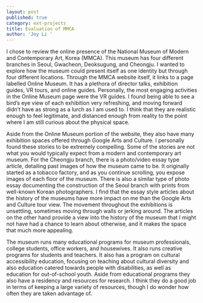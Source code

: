 ```yaml
---
layout: post
published: true
category: ext-projects
title: Evaluation of MMCA
author: 'Joy Li '
---
```

I chose to review the online presence of the National Museum of Modern and Contemporary Art, Korea (MMCA). This museum has four different branches in Seoul, Gwacheon, Deoksugung, and Cheongju. I wanted to explore how the museum could present itself as one identity but through four different locations. Through the MMCA website itself, it links to a page labelled Online Museum. It has a plethora of director talks, exhibition guides, VR tours, and online guides. Personally, the most engaging activities in the Online Museum page were the VR guides. I found being able to see a bird’s eye view of each exhibition very refreshing, and moving forward didn’t have as strong as a lurch as I am used to. I think that they are realistic enough to feel legitimate, and distanced enough from reality to the point where I am still curious about the physical space. 

Aside from the Online Museum portion of the website, they also have many exhibition spaces offered through Google Arts and Culture. I personally found these stories to be extremely compelling. Some of the stories are not what you would typically expect from a modern and contemporary art museum. For the Cheongju branch, there is a photo/video essay type article, detailing past images of how the museum came to be. It originally started as a tobacco factory, and as you continue scrolling, you expose images of each floor of the museum. There is also a similar type of photo essay documenting the construction of the Seoul branch with prints from well-known Korean photographers. I find that the essay style articles about the history of the museums have more impact on me than the Google Arts and Culture tour view. The movement throughout the exhibitions is unsettling, sometimes moving through walls or jerking around. The articles on the other hand provide a view into the history of the museum that I might not have had a chance to learn about otherwise, and it makes the space that much more appealing. 

The museum runs many educational programs for museum professionals, college students, office workers, and housewives. It also runs creative programs for students and teachers. It also has a program on cultural accessibility education, focusing on teaching about cultural diversity and also education catered towards people with disabilities, as well as education for out-of-school youth. Aside from educational programs they also have a residency and resources for research. I think they do a good job in terms of keeping a large variety of resources, though I do wonder how often they are taken advantage of. 
